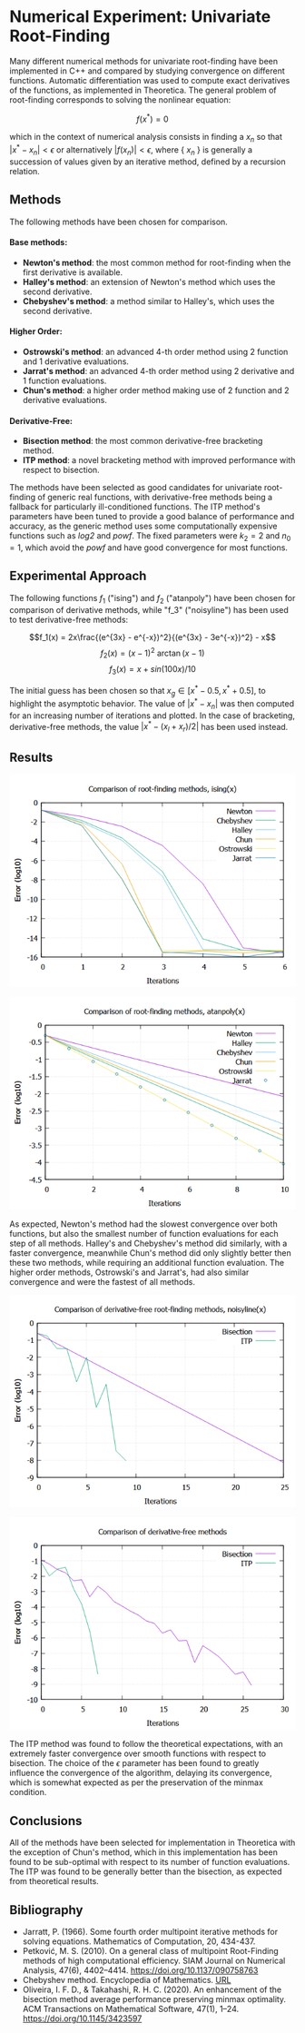 # Numerical Experiment: Univariate Root-Finding
Many different numerical methods for univariate root-finding have been implemented in C++ and compared by studying convergence on different functions. Automatic differentiation was used to compute exact derivatives of the functions, as implemented in Theoretica. The general problem of root-finding corresponds to solving the nonlinear equation:

$$f(x^*) = 0$$

which in the context of numerical analysis consists in finding a $x_n$ so that $|x^* - x_n| < \epsilon$ or alternatively $|f(x_n)| < \epsilon$, where { $x_n$ } is generally a succession of values given by an iterative method, defined by a recursion relation.

## Methods
The following methods have been chosen for comparison.
#### Base methods:
- **Newton's method**: the most common method for root-finding when the first derivative is available.
- **Halley's method**: an extension of Newton's method which uses the second derivative.
- **Chebyshev's method**: a method similar to Halley's, which uses the second derivative.
#### Higher Order:
- **Ostrowski's method**: an advanced 4-th order method using 2 function and 1 derivative evaluations.
- **Jarrat's method**: an advanced 4-th order method using 2 derivative and 1 function evaluations.
- **Chun's method**: a higher order method making use of 2 function and 2 derivative evaluations.
#### Derivative-Free:
- **Bisection method**: the most common derivative-free bracketing method.
- **ITP method**: a novel bracketing method with improved performance with respect to bisection.

The methods have been selected as good candidates for univariate root-finding of generic real functions, with derivative-free methods being a fallback for particularly ill-conditioned functions. The ITP method's parameters have been tuned to provide a good balance of performance and accuracy, as the generic method uses some computationally expensive functions such as _log2_ and _powf_. The fixed parameters were $k_2 = 2$ and $n_0 = 1$, which avoid the _powf_ and have good convergence for most functions.

## Experimental Approach
The following functions $f_1$ ("ising") and $f_2$ ("atanpoly") have been chosen for comparison of derivative methods, while "f_3" ("noisyline") has been used to test derivative-free methods:

$$f_1(x) = 2x\frac{(e^{3x} - e^{-x})^2}{(e^{3x} - 3e^{-x})^2} - x$$
$$f_2(x) = (x - 1)^2 \  \arctan(x - 1)$$
$$f_3(x) = x + sin(100x) / 10$$

The initial guess has been chosen so that $x_g \in [x^* - 0.5, x^* + 0.5]$, to highlight the asymptotic behavior. The value of $|x^* - x_n|$ was then computed for an increasing number of iterations and plotted. In the case of bracketing, derivative-free methods, the value $|x^* - (x_l + x_r)/2|$ has been used instead.

## Results

![Root Finding - ising](https://github.com/chaotic-society/theoretica-lab/blob/main/experiments/root-finding/root-finding-ising.png?raw=true)

![Root Finding - atanpoly](https://github.com/chaotic-society/theoretica-lab/blob/main/experiments/root-finding/root-finding-atanpoly.png?raw=true)

As expected, Newton's method had the slowest convergence over both functions, but also the smallest number of function evaluations for each step of all methods.
Halley's and Chebyshev's method did similarly, with a faster convergence, meanwhile Chun's method did only slightly better then these two methods, while requiring an additional function evaluation. The higher order methods, Ostrowski's and Jarrat's, had also similar convergence and were the fastest of all methods.

![Root Finding - NoisyLine](https://github.com/chaotic-society/theoretica-lab/blob/main/experiments/root-finding/root-finding-noisyline-bisect.png?raw=true)

![Root Finding - Ising](https://github.com/chaotic-society/theoretica-lab/blob/main/experiments/root-finding/root-finding-ising-bisect.png?raw=true)

The ITP method was found to follow the theoretical expectations, with an extremely faster convergence over smooth functions with respect to bisection. The choice of the $\epsilon$ parameter has been found to greatly influence the convergence of the algorithm, delaying its convergence, which is somewhat expected as per the preservation of the minmax condition.

## Conclusions
All of the methods have been selected for implementation in Theoretica with the exception of Chun's method, which in this implementation has been found to be sub-optimal with respect to its number of function evaluations. The ITP was found to be generally better than the bisection, as expected from theoretical results.

## Bibliography
- Jarratt, P. (1966). Some fourth order multipoint iterative methods for solving equations. Mathematics of Computation, 20, 434-437.
- Petković, M. S. (2010). On a general class of multipoint Root-Finding methods of high computational efficiency. SIAM Journal on Numerical Analysis, 47(6), 4402–4414. https://doi.org/10.1137/090758763
- Chebyshev method. Encyclopedia of Mathematics. [URL](http://encyclopediaofmath.org/index.php?title=Chebyshev_method&oldid=44670)
- Oliveira, I. F. D., & Takahashi, R. H. C. (2020). An enhancement of the bisection method average performance preserving minmax optimality. ACM Transactions on Mathematical Software, 47(1), 1–24. https://doi.org/10.1145/3423597
